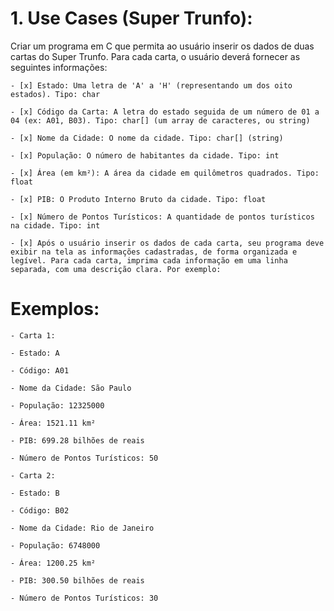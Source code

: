 # 1. Use Cases (Super Trunfo):

Criar um programa em C que permita ao usuário inserir os dados de duas cartas do Super Trunfo. Para cada carta, o usuário deverá fornecer as seguintes informações:

    - [x] Estado: Uma letra de 'A' a 'H' (representando um dos oito estados). Tipo: char
    
    - [x] Código da Carta: A letra do estado seguida de um número de 01 a 04 (ex: A01, B03). Tipo: char[] (um array de caracteres, ou string)
 
    - [x] Nome da Cidade: O nome da cidade. Tipo: char[] (string)
 
    - [x] População: O número de habitantes da cidade. Tipo: int
 
    - [x] Área (em km²): A área da cidade em quilômetros quadrados. Tipo: float
 
    - [x] PIB: O Produto Interno Bruto da cidade. Tipo: float
 
    - [x] Número de Pontos Turísticos: A quantidade de pontos turísticos na cidade. Tipo: int
 
    - [x] Após o usuário inserir os dados de cada carta, seu programa deve exibir na tela as informações cadastradas, de forma organizada e legível. Para cada carta, imprima cada informação em uma linha separada, com uma descrição clara. Por exemplo:

 
# Exemplos:

    - Carta 1:

    - Estado: A

    - Código: A01

    - Nome da Cidade: São Paulo

    - População: 12325000

    - Área: 1521.11 km²

    - PIB: 699.28 bilhões de reais

    - Número de Pontos Turísticos: 50

    - Carta 2:

    - Estado: B

    - Código: B02

    - Nome da Cidade: Rio de Janeiro

    - População: 6748000

    - Área: 1200.25 km²

    - PIB: 300.50 bilhões de reais

    - Número de Pontos Turísticos: 30    